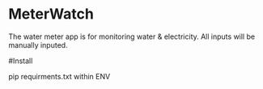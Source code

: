 # MeterWatch

The water meter app is for monitoring water & electricity. All inputs will be manually inputed.

#Install

pip requirments.txt within ENV
